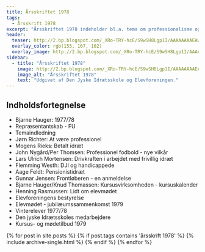 ```yaml
---
title: Årsskriftet 1978
tags:
  - Årsskrift 1978
excerpt: "Årsskriftet 1978 indeholder bl.a. tema om professionalisme og frivillighed."
header:
  teaser: http://2.bp.blogspot.com/_XRo-TRY-hcE/S9wSH8Lgp1I/AAAAAAAAEAw/l1Ffssj2mM8/s400/4563302206_68a09f4f25.jpg
  overlay_color: rgb(155, 167, 102)
  overlay_image: http://2.bp.blogspot.com/_XRo-TRY-hcE/S9wSH8Lgp1I/AAAAAAAAEAw/l1Ffssj2mM8/s400/4563302206_68a09f4f25.jpg
sidebar:
  - title: "Årsskriftet 1978"
    image: http://2.bp.blogspot.com/_XRo-TRY-hcE/S9wSH8Lgp1I/AAAAAAAAEAw/l1Ffssj2mM8/s400/4563302206_68a09f4f25.jpg
    image_alt: "Årsskriftet 1978"
    text: "Udgivet af Den Jyske Idrætsskole og Elevforeningen."
---
```


## Indholdsfortegnelse

- Bjarne Hauger: 1977/78
- Repræsentantskab - FU
- Temaindledning
- Jørn Richter: At være professionel
- Mogens Rieks: Betalt idræt
- John Nygård/Per Thomsen: Professionel fodbold - nye vilkår
- Lars Ulrich Mortensen: Drivkraften i arbejdet med frivillig idræt
- Flemming Westh: DJI og handicappede
- Aage Feldt: Pensionistidræt
- Gunnar Jensen: Frontløberen - en anmeldelse
- Bjarne Hauger/Knud Thomassen: Kursusvirksomheden - kursuskalender
- Henning Rasmussen: Lidt om elevmødet
- Elevforeningens bestyrelse
- Elevmødet - jubilæumssammenkomst 1979
- Vinterelever 1977/78
- Den jyske Idrætsskoles medarbejdere
- Kursus- og mødetilbud 1979


<div class="grid__wrapper">
  {% for post in site.posts %}
    {% if post.tags contains 'årsskrift 1978' %}
      {% include archive-single.html %}
    {% endif %}
  {% endfor %}
</div>
